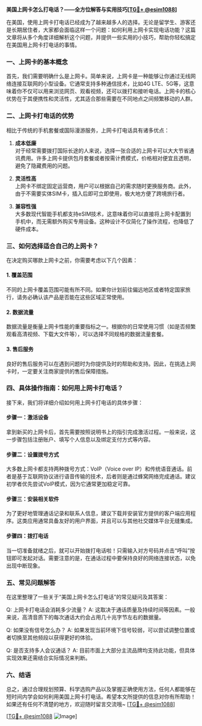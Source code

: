 **美国上网卡怎么打电话？——全方位解答与实用技巧[[TG💪+ @esim1088](https://t.me/s/esim1088)]**

在美国，使用上网卡打电话已经成为了越来越多人的选择。无论是留学生、游客还是长期居住者，大家都会面临这样一个问题：如何利用上网卡实现电话功能？这篇文章将从多个角度详细解析这个问题，并提供一些实用的小技巧，帮助你轻松搞定在美国用上网卡打电话的事情。

### 一、上网卡的基本概念

首先，我们需要明确什么是上网卡。简单来说，上网卡是一种能够让你通过无线网络连接互联网的小型设备。它通常支持多种通信技术，比如4G LTE、5G等，这意味着你不仅可以用来浏览网页、观看视频，还可以拨打和接听电话。上网卡的核心优势在于其便携性和灵活性，尤其适合那些需要在不同地点之间频繁移动的人群。

### 二、上网卡打电话的优势

相比于传统的手机套餐或国际漫游服务，上网卡打电话具有诸多优点：

1. **成本低廉**  
   对于经常需要拨打国际长途的人来说，选择一张合适的上网卡可以大大节省通讯费用。许多上网卡提供包月套餐或者按需计费模式，价格相对便宜且透明，避免了隐藏费用的问题。

2. **灵活性高**  
   上网卡不绑定固定运营商，用户可以根据自己的需求随时更换服务商。此外，由于不需要实体SIM卡，插入后即可立即使用，极大地方便了跨境旅行者。

3. **兼容性强**  
   大多数现代智能手机都支持eSIM技术，这意味着你可以直接将上网卡配置到手机中，而无需额外购买专用设备。这种设计不仅简化了操作流程，也降低了硬件成本。

### 三、如何选择适合自己的上网卡？

在决定购买哪款上网卡之前，你需要考虑以下几个因素：

#### 1. 覆盖范围
不同的上网卡覆盖范围可能有所不同。如果你计划前往偏远地区或者特定国家旅行，请务必确认该产品是否能在这些区域正常使用。

#### 2. 数据流量
数据流量是衡量上网卡性能的重要指标之一。根据你的日常使用习惯（如是否频繁观看高清视频、下载大文件等），可以选择不同规格的数据流量套餐。

#### 3. 售后服务
良好的售后服务可以在遇到问题时为你提供及时的帮助和支持。因此，在挑选上网卡时，一定要关注商家提供的售后保障措施。

### 四、具体操作指南：如何用上网卡打电话？

接下来，我们将详细介绍如何用上网卡打电话的具体步骤：

#### 步骤一：激活设备
拿到新买的上网卡后，首先需要按照说明书上的指引完成激活过程。一般来说，这一步骤包括注册账户、填写个人信息以及绑定支付方式等内容。

#### 步骤二：设置拨号方式
大多数上网卡都支持两种拨号方式：VoIP（Voice over IP）和传统语音通话。前者是基于互联网协议进行语音传输的技术，后者则是通过蜂窝网络完成通话。建议初学者优先尝试VoIP模式，因为它通常更加稳定可靠。

#### 步骤三：安装相关软件
为了更好地管理通话记录和联系人信息，建议下载并安装官方提供的客户端应用程序。这类应用通常具备友好的用户界面，并且可以与其他社交媒体平台无缝集成。

#### 步骤四：拨打电话
当一切准备就绪之后，就可以开始拨打电话啦！只需输入对方号码并点击“呼叫”按钮即可发起对话。需要注意的是，在通话过程中要保持良好的网络连接状态，以免出现中断现象。

### 五、常见问题解答

在这里整理了一些关于“美国上网卡怎么打电话”的常见疑问及其答案：

Q: 上网卡打电话会消耗多少流量？
A: 这取决于通话质量及持续时间等因素。一般来说，高清音质下的每次通话大约会占用几十兆字节左右的数据量。

Q: 如果没有信号怎么办？
A: 如果发现当前环境下信号较弱，可以尝试调整位置或者切换至其他频段以获得更好的体验。

Q: 是否支持多人会议通话？
A: 目前市面上大部分主流品牌均支持此功能，但具体实现效果还需结合实际情况来判断。

### 六、结语

总之，通过合理规划预算、科学选购产品以及掌握正确使用方法，任何人都能够在短时间内学会如何利用美国上网卡打电话。希望本文所提供的信息对你有所帮助！如果还有任何不清楚的地方，欢迎随时留言交流哦~ [[TG💪+ @esim1088](https://t.me/s/esim1088)]

[[TG💪+ @esim1088](https://t.me/s/esim1088) ![Image](https://i.postimg.cc/4NQfJmqS/Snipaste-2025-05-13-00-14-12.png)]